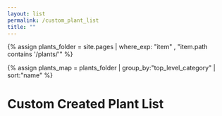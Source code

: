 ```yaml
---
layout: list                                                            
permalink: /custom_plant_list
title: ""
---
```

{% assign plants_folder = site.pages | where_exp: "item" , "item.path contains '/plants/'" %}

{% assign plants_map = plants_folder | group_by:"top_level_category" | sort:"name" %}

<h1>Custom Created Plant List</h1>

<div id="custom_plant_list">
</div>

<script type="text/javascript" language="javascript" src="https://code.jquery.com/jquery-3.5.1.js"></script>
<script type="text/javascript" class="init">

    // takes a string and returns a base 36 integer  
    var base64_url_decode = function(input) {
        //var processedString = input.replace('.','+').replace('_','/').replace('-','='); 
        return parseInt(input, 36);
    };

    // Takes a string and returns a list of plant ids
    var bitwise_decode_to_plant_ids = function(input) {
       list = []
       for (let i = 0; i < 32; i++) {
          if ( (input >> i) & 1 ) {
             list.push(i);
          }
       }
       return list
    };

    const params = new URLSearchParams(window.location.search); //parse params
    console.log("window.location.search", window.location.search);
    console.log("params", params);
    const encoded_plants = params.get("encoded_plants"); //get q param
    console.log("encoded_plants:", encoded_plants);


    var base64 = base64_url_decode(encoded_plants);
    console.log("base64", base64);

    var plant_ids = bitwise_decode_to_plant_ids(base64);
    console.log("decoded plant ids *fingers crossed*", plant_ids);
   
    // gather plant_data in json
   var plant_data = [];
   {% for plant in plants_folder %}

        // gather plant height info
        var plant_min_height = 0;
        var plant_max_height = 0;
        {% for attr in plant.plant_size %}
            // Plants with only one height will have same min and max height
            plant_min_height = '{{attr.height | first }}';
            plant_max_height = '{{attr.height | last }}';
        {% endfor %}
        
        // add plant data object
        plant_data.push({ "common_name" : "{{plant.common_name}}",
                          "scientific_name" : "{{plant.scientific_name}}",
                          "id" : "{{plant.id}}",
                          "icon" : "{{plant.icon | prepend:site.baseurl}}",
                          "categories" : "{{plant.categories | join: ','}}",
                          "sun_requirements" : "{{plant.sun_requirements | join: ','}}",
                          "height" : [plant_min_height, plant_max_height]
                           
                         });
    {% endfor %}

    for (var i = 0; i < plant_data.length; i++) {
        var current_id = parseInt(plant_data[i].id, 10);
        
        var index = plant_ids.indexOf(current_id);    
        if (index != -1) {
            console.log('PLANT DATA:', plant_data[i]);
            var plant_info = "<div class='card'>" +
                                "<img src='" + plant_data[i].icon + "' />" +   
                                "<article>" + 
                                    "<h3>" + plant_data[i].common_name + "</h3>" + 
                                    "<div class='subtext'>" + plant_data[i].scientific_name + "</div>" +
                                    "<div>Light:" + plant_data[1].sun_requirements +  "</div>" 
                                "</article>" + 
                             "<div>";
            $("#custom_plant_list").append(plant_info);
        } 
    } 
    
</script>



